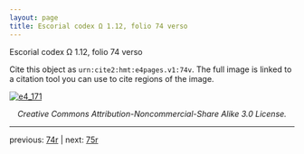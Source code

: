```yaml
---
layout: page
title: Escorial codex Ω 1.12, folio 74 verso
---
```


Escorial codex Ω 1.12, folio 74 verso

Cite this object as `urn:cite2:hmt:e4pages.v1:74v`.  The full image is linked to a citation tool you can use to cite regions of the image.

[![e4_171](http://www.homermultitext.org/iipsrv?IIIF=/project/homer/pyramidal/deepzoom/hmt/e4img/2017a/e4_171.tif/full/800,/0/default.jpg)](http://www.homermultitext.org/ict2/?urn=urn:cite2:hmt:e4img.2017a:e4_171) 

<p style="text-align: center; font-style: italic;">Creative Commons Attribution-Noncommercial-Share Alike 3.0 License.</p>

---

previous: [74r](../74r/) | next: [75r](../75r/)